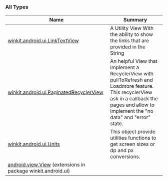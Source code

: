 

### All Types

| Name | Summary |
|---|---|
| [winkit.android.ui.LinkTextView](../winkit.android.ui/-link-text-view/index.md) | A Utility View With the ability to show the links that are provided in the String |
| [winkit.android.ui.PaginatedRecyclerView](../winkit.android.ui/-paginated-recycler-view/index.md) | An helpful View that implement a RecyclerView with pullToRefresh and Loadmore feature. This recyclerView ask in a callback the pages and allow to implement the "no data" and "error" state. |
| [winkit.android.ui.Units](../winkit.android.ui/-units/index.md) | This object provide utilities functions to get screen sizes or dp and px conversions. |
| [android.view.View](../winkit.android.ui/android.view.-view/index.md) (extensions in package winkit.android.ui) |  |
